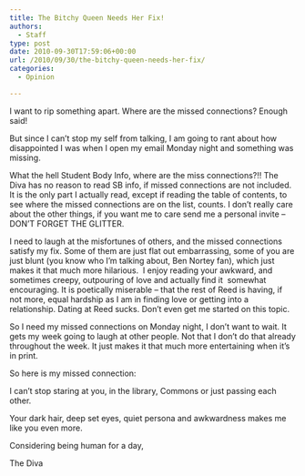 ```yaml
---
title: The Bitchy Queen Needs Her Fix!
authors: 
  - Staff
type: post
date: 2010-09-30T17:59:06+00:00
url: /2010/09/30/the-bitchy-queen-needs-her-fix/
categories:
  - Opinion

---
```

I want to rip something apart. Where are the missed connections? Enough said!

But since I can’t stop my self from talking, I am going to rant about how disappointed I was when I open my email Monday night and something was missing.

What the hell Student Body Info, where are the miss connections?!! The Diva has no reason to read SB info, if missed connections are not included. It is the only part I actually read, except if reading the table of contents, to see where the missed connections are on the list, counts. I don’t really care about the other things, if you want me to care send me a personal invite – DON’T FORGET THE GLITTER.

I need to laugh at the misfortunes of others, and the missed connections satisfy my fix. Some of them are just flat out embarrassing, some of you are just blunt (you know who I’m talking about, Ben Nortey fan), which just makes it that much more hilarious.  I enjoy reading your awkward, and sometimes creepy, outpouring of love and actually find it  somewhat encouraging. It is poetically miserable – that the rest of Reed is having, if not more, equal hardship as I am in finding love or getting into a relationship. Dating at Reed sucks. Don’t even get me started on this topic.

So I need my missed connections on Monday night, I don’t want to wait. It gets my week going to laugh at other people. Not that I don’t do that already throughout the week. It just makes it that much more entertaining when it’s in print.

So here is my missed connection:

I can’t stop staring at you, in the library, Commons or just passing each other.

Your dark hair, deep set eyes, quiet persona and awkwardness makes me like you even more.

Considering being human for a day,
  
The Diva